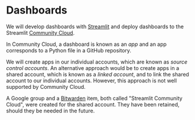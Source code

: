 # Dashboards

We will develop dashboards with [Streamlit][]
and deploy dashboards to the Streamlit [Community Cloud][].

In Community Cloud, a dashboard is known as an *app*
and an app corresponds to a Python file in a GitHub repository.

We will create apps in our individual accounts,
which are known as *source control accounts*.
An alternative approach would be to create apps in a shared account,
which is known as a *linked account*,
and to link the shared account to our individual accounts.
However, this approach is not well supported by Community Cloud.

A Google group and a [Bitwarden][] item,
both called "Streamlit Community Cloud",
were created for the shared account.
They have been retained, should they be needed in the future.

[Bitwarden]: https://bennett.wiki/tools-systems/bitwarden/
[Community Cloud]: https://streamlit.io/cloud
[Streamlit]: https://streamlit.io/
